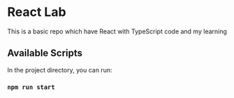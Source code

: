 # React Lab

This is a basic repo which have React with TypeScript code and my learning

## Available Scripts

In the project directory, you can run:

### `npm run start`

